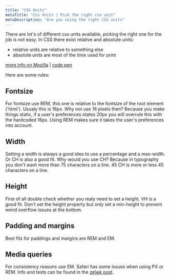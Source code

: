 ```yaml
---
title: "CSS Units"
metaTitle: "Css Units | Pick the right css unit"
metaDescription: "Are you using the right CSS units"
---
```


There are lot's of different css units available, picking the right one for the job is not easy.
In CSS there exist relative and absolute units:
- relative units are relative to something else
- absolute units are most of the time used for print

[more info on Mozilla](https://developer.mozilla.org/en-US/docs/Learn/CSS/Building_blocks/Values_and_units) | 
[code pen](https://codepen.io/kbulte/pen/BamrjGV)

Here are some rules:

## Fontsize

For fontsize use REM, this one is relative to the fontsize of the root element ('html'). 
Usualy this is 16px. Why not use 16 pixels then?
Because you make things static, if a user's preferences states 20px you will overrule this with the hardcoded 16px.
Using REM makes sure it takes the user's preferences into account.

## Width

Setting a width is always a good idea to use a percentage and a max-width. Or CH is also a good fit. 
Why would you use CH? Because in typography you don't want more than 75 characters on a line.
45 CH is more or less 45 characters on a line.

## Height

First of all double check whether you realy need to set a height. VH is a good fit. 
Don't set the height property but only set a min-height to prevent weird overflow issues at the bottom.

## Padding and margins

Best fits for paddings and margins are REM and EM.

## Media queries

For consistency reasons use EM. Safari has some issues when using PX or REM. Info and tests can be found in the [zelwk post](https://zellwk.com/blog/media-query-units/).